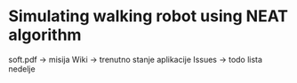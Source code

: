 # Simulating walking robot using NEAT algorithm

soft.pdf -> misija
Wiki -> trenutno stanje aplikacije
Issues -> todo lista nedelje
